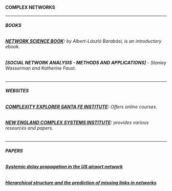 #### **COMPLEX NETWORKS**

---
###### **BOOKS**

###### **[NETWORK SCIENCE BOOK](http://networksciencebook.com):** by Albert-László Barabási, is an introductory ebook. 
###### **[SOCIAL NETWORK ANALYSIS - METHODS AND APPLICATIONS]** - Stanley Wasserman and Katherine Faust.

---
###### **WEBSITES**
###### **[COMPLEXITY EXPLORER SANTA FE INSTITUTE](https://www.complexityexplorer.org/):** Offers online courses.     
###### **[NEW ENGLAND COMPLEX SYSTEMS INSTITUTE](https://necsi.edu/):** provides various resources and papers.  

---
###### **PAPERS**
###### **[Systemic delay propagation in the US airport network](https://www.nature.com/articles/srep01159/)**  
###### **[Hierarchical structure and the prediction of missing links in networks](https://www.nature.com/articles/nature06830)**
